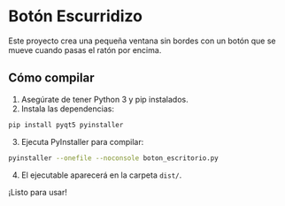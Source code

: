 # Botón Escurridizo

Este proyecto crea una pequeña ventana sin bordes con un botón que se mueve cuando pasas el ratón por encima.

## Cómo compilar

1. Asegúrate de tener Python 3 y pip instalados.
2. Instala las dependencias:

```bash
pip install pyqt5 pyinstaller
```

3. Ejecuta PyInstaller para compilar:

```bash
pyinstaller --onefile --noconsole boton_escritorio.py
```

4. El ejecutable aparecerá en la carpeta `dist/`.

¡Listo para usar!
